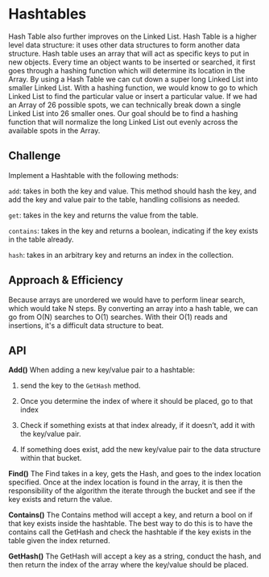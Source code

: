# Hashtables
Hash Table also further improves on the Linked List. Hash Table is a higher level data structure: it uses other data structures to form another data structure. Hash table uses an array that will act as specific keys to put in new objects. Every time an object wants to be inserted or searched, it first goes through a hashing function which will determine its location in the Array. By using a Hash Table we can cut down a super long Linked List into smaller Linked List. With a hashing function, we would know to go to which Linked List to find the particular value or insert a particular value. If we had an Array of 26 possible spots, we can technically break down a single Linked List into 26 smaller ones. Our goal should be to find a hashing function that will normalize the long Linked List out evenly across the available spots in the Array.

## Challenge
Implement a Hashtable with the following methods:

```add```: takes in both the key and value. This method should hash the key, and add the key and value pair to the table, handling collisions as needed.

```get```: takes in the key and returns the value from the table.

```contains```: takes in the key and returns a boolean, indicating if the key exists in the table already.

```hash```: takes in an arbitrary key and returns an index in the collection.

## Approach & Efficiency
Because arrays are unordered we would have to perform linear search, which would take N steps. By converting an array into a hash table, we can go from O(N) searches to O(1) searches. With their O(1) reads and insertions, it's a difficult data structure to beat.

## API

**Add()**
When adding a new key/value pair to a hashtable:

1. send the key to the ```GetHash``` method.

2. Once you determine the index of where it should be placed, go to that index

3. Check if something exists at that index already, if it doesn’t, add it with the key/value pair.

4. If something does exist, add the new key/value pair to the data structure within that bucket.

**Find()**
The Find takes in a key, gets the Hash, and goes to the index location specified. Once at the index location is found in the array, it is then the responsibility of the algorithm the iterate through the bucket and see if the key exists and return the value.

**Contains()**
The Contains method will accept a key, and return a bool on if that key exists inside the hashtable. The best way to do this is to have the contains call the GetHash and check the hashtable if the key exists in the table given the index returned.

**GetHash()**
The GetHash will accept a key as a string, conduct the hash, and then return the index of the array where the key/value should be placed.